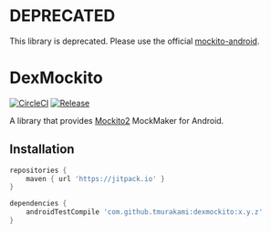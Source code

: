 # DEPRECATED

This library is deprecated.
Please use the official [mockito-android](https://github.com/mockito/mockito/tree/release/2.x/subprojects/android).

# DexMockito

[![CircleCI](https://circleci.com/gh/tmurakami/dexmockito.svg?style=shield)](https://circleci.com/gh/tmurakami/dexmockito)
[![Release](https://jitpack.io/v/tmurakami/dexmockito.svg)](https://jitpack.io/#tmurakami/dexmockito)

A library that provides [Mockito2](https://github.com/mockito/mockito) MockMaker for Android.

## Installation

```groovy
repositories {
    maven { url 'https://jitpack.io' }
}

dependencies {
    androidTestCompile 'com.github.tmurakami:dexmockito:x.y.z'
}
```
